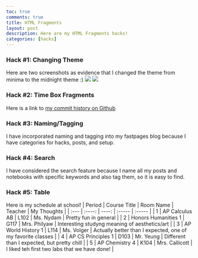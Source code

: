 ```yaml
---
toc: true
comments: true
title: HTML Fragments
layout: post
description: Here are my HTML Fragments hacks!
categories: [hacks]
---
```



### Hack #1: Changing Theme
Here are two screenshots as evidence that I changed the theme from minima to the midnight theme :)
<img src="{{site.baseurl}}/images/midnight1.jpg">
<img src="{{site.baseurl}}/images/midnight2.jpg">

### Hack #2: Time Box Fragments
Here is a link to [my commit history on Github](https://github.com/sophia926/fastpages/graphs/commit-activity)

### Hack #3: Naming/Tagging
I have incorporated naming and tagging into my fastpages blog because I have categories for hacks, posts, and setup.

### Hack #4: Search
I have considered the search feature because I name all my posts and notebooks with specific keywords and also tag them, so it is easy to find.

### Hack #5: Table
Here is my schedule at school!
| Period | Course Title | Room Name | Teacher | My Thoughts |
| :--- | :----: | ----: | :----- | :----- |
| 1 | AP Calculus AB | L102 | Ms. Nydam | Pretty fun in general |
| 2 | Honors Humanities 1 | G117 | Mrs. Philyaw | Interesting studyng meaning of aesthetics/art |
| 3 | AP World History 1 | L114 | Ms. Volger | Actually better than I expected, one of my favorite classes |
| 4 | AP CS Principles 1 | D103 | Mr. Yeung | Different than I expected, but pretty chill |
| 5 | AP Chemistry 4 | K104 | Mrs. Callicott | I liked teh first two labs that we have done! |